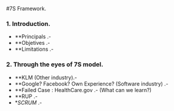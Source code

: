 #7S Framework.

### 1. Introduction.
* **Principals .-
* **Objetives .-
* **Limitations .-
### 2. Through the eyes of 7S model.
* **KLM (Other industry).-
* **Google? Facebook? Own Experience? (Software industry) .-
* **Failed Case : HealthCare.gov .- (What can we learn?)
* **RUP .-
* **SCRUM* .-

